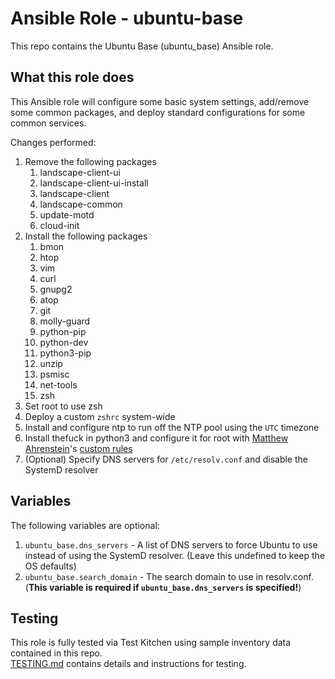 Ansible Role - ubuntu-base
==========================
This repo contains the Ubuntu Base (ubuntu_base) Ansible role.  

What this role does
-------------------
This Ansible role will configure some basic system settings, add/remove some common packages, and deploy standard configurations for some common services.

Changes performed:

1. Remove the following packages
    1. landscape-client-ui
    2. landscape-client-ui-install
    3. landscape-client
    4. landscape-common
    5. update-motd
    6. cloud-init
2. Install the following packages
    1. bmon
    2. htop
    3. vim
    4. curl
    5. gnupg2
    6. atop
    7. git
    8. molly-guard
    9. python-pip
    10. python-dev
    11. python3-pip
    12. unzip
    13. psmisc
    14. net-tools
    15. zsh
3. Set root to use zsh
4. Deploy a custom `zshrc` system-wide
5. Install and configure ntp to run off the NTP pool using the `UTC` timezone
6. Install thefuck in python3 and configure it for root with [Matthew Ahrenstein](https://www.ahrenstein.com)'s [custom rules](https://github.com/ahrenstein/thefuck-rules)
7. (Optional) Specify DNS servers for `/etc/resolv.conf` and disable the SystemD resolver

Variables
---------
The following variables are optional:

1. `ubuntu_base.dns_servers` - A list of DNS servers to force Ubuntu to use instead of using the SystemD resolver. (Leave this undefined to keep the OS defaults)
2. `ubuntu_base.search_domain` - The search domain to use in resolv.conf. (**This variable is required if `ubuntu_base.dns_servers` is specified!**)

Testing
-------
This role is fully tested via Test Kitchen using sample inventory data contained in this repo.  
[TESTING.md](TESTING.md) contains details and instructions for testing. 
